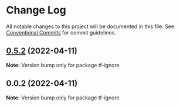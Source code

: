 # Change Log

All notable changes to this project will be documented in this file.
See [Conventional Commits](https://conventionalcommits.org) for commit guidelines.

## [0.5.2](https://github.com/iac-factory/terraform-generator/compare/tf-ignore@0.5.1...tf-ignore@0.5.2) (2022-04-11)

**Note:** Version bump only for package tf-ignore





## 0.0.2 (2022-04-11)

**Note:** Version bump only for package tf-ignore
